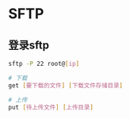 # SFTP

## 登录sftp

```bash
sftp -P 22 root@[ip]

# 下载
get [要下载的文件] [下载文件存储目录]

# 上传
put [待上传文件] [上传目录]

```
